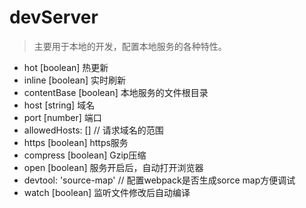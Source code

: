 # devServer

> 主要用于本地的开发，配置本地服务的各种特性。

- hot [boolean] 热更新
- inline [boolean] 实时刷新
- contentBase [boolean] 本地服务的文件根目录
- host [string] 域名
- port [number] 端口
- allowedHosts: [] // 请求域名的范围
- https [boolean] https服务
- compress [boolean] Gzip压缩
- open [boolean] 服务开启后，自动打开浏览器
- devtool: 'source-map' // 配置webpack是否生成sorce map方便调试
- watch [boolean] 监听文件修改后自动编译
